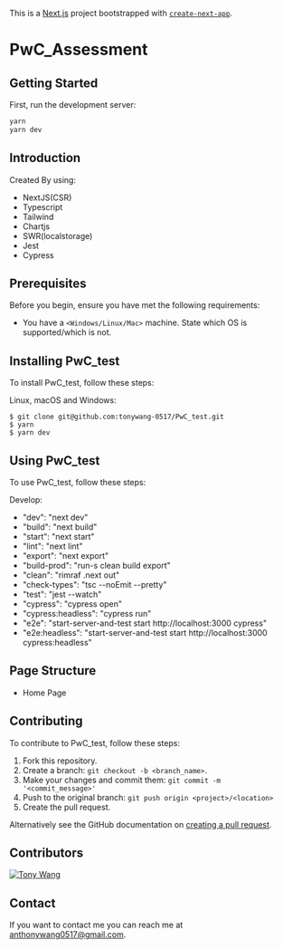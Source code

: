 This is a [Next.js](https://nextjs.org/) project bootstrapped with [`create-next-app`](https://github.com/vercel/next.js/tree/canary/packages/create-next-app).

# PwC_Assessment

## Getting Started

First, run the development server:

```bash
yarn
yarn dev
```

## Introduction

Created By using:
 - NextJS(CSR)
 - Typescript
 - Tailwind
 - Chartjs
 - SWR(localstorage)
 - Jest
 - Cypress


## Prerequisites

Before you begin, ensure you have met the following requirements:
* You have a `<Windows/Linux/Mac>` machine. State which OS is supported/which is not.

## Installing PwC_test

To install PwC_test, follow these steps:

Linux, macOS and Windows:
```
$ git clone git@github.com:tonywang-0517/PwC_test.git
$ yarn
$ yarn dev
```

## Using PwC_test

To use PwC_test, follow these steps:

Develop:
- "dev": "next dev"
- "build": "next build"
- "start": "next start"
- "lint": "next lint"
- "export": "next export"
- "build-prod": "run-s clean build export"
- "clean": "rimraf .next out"
- "check-types": "tsc --noEmit --pretty"
- "test": "jest --watch"
- "cypress": "cypress open"
- "cypress:headless": "cypress run"
- "e2e": "start-server-and-test start http://localhost:3000 cypress"
- "e2e:headless": "start-server-and-test start http://localhost:3000 cypress:headless"


## Page Structure
- Home Page



## Contributing
To contribute to PwC_test, follow these steps:

1. Fork this repository.
2. Create a branch: `git checkout -b <branch_name>`.
3. Make your changes and commit them: `git commit -m '<commit_message>'`
4. Push to the original branch: `git push origin <project>/<location>`
5. Create the pull request.

Alternatively see the GitHub documentation on [creating a pull request](https://help.github.com/en/github/collaborating-with-issues-and-pull-requests/creating-a-pull-request).

## Contributors


[![Tony Wang](https://tonywang-0517.github.io/static/portrait.png?width=100)](https://www.linkedin.com/in/tony-wang-4a6b5b124/)

## Contact

If you want to contact me you can reach me at anthonywang0517@gmail.com.
